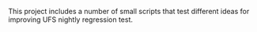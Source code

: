 This project includes a number of small scripts that test different ideas for improving UFS nightly regression test.

